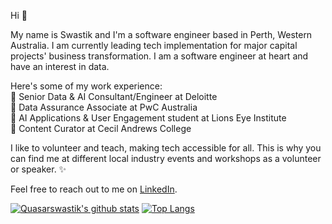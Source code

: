 Hi :wave:

My name is Swastik and I'm a software engineer based in Perth, Western Australia. I am currently leading tech implementation for major capital projects' business transformation. I am a software engineer at heart and have an interest in data. 

Here's some of my work experience: <br>
🌟 Senior Data & AI Consultant/Engineer at Deloitte <br>
🌟 Data Assurance Associate at PwC Australia <br>
🌟 AI Applications & User Engagement student at Lions Eye Institute <br>
🌟 Content Curator at Cecil Andrews College <br>

I like to volunteer and teach, making tech accessible for all. This is why you can find me at different local industry events and workshops as a volunteer or speaker. ✨

Feel free to reach out to me on [LinkedIn](https://www.linkedin.com/in/swastikrajchauhan/). 

[![Quasarswastik's github stats](https://github-readme-stats.vercel.app/api?username=quasarswastik&show_icons=true&theme=radical)](https://github.com/anuraghazra/github-readme-stats)
[![Top Langs](https://github-readme-stats.vercel.app/api/top-langs/?username=quasarswastik&show_icons=true&theme=radical)](https://github.com/anuraghazra/github-readme-stats)

